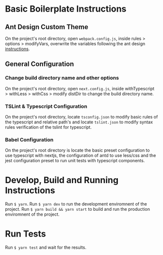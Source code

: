 # Basic Boilerplate Instructions

## Ant Design Custom Theme

On the project's root directory, open `webpack.config.js`, inside rules > options > modifyVars, overwrite the variables following the ant design [instructions](https://ant.design/docs/react/customize-theme).

## General Configuration

### Change build directory name and other options

On the project's root directory, open `next.config.js`, inside withTypescript > withLess > withCss > modify distDir to change the build directory name.

### TSLint & Typescript Configuration

On the project's root directory, locate `tsconfig.json` to modify basic rules of the typescript and relative path's and locate `tslint.json` to modify syntax rules verification of the tslint for typescript.

### Babel Configuration

On the project's root directory is locate the basic preset configuration to use typescript with nextjs, the configuration of antd to use less/css and the jest configuration preset to run unit tests with typescript components.

###

# Develop, Build and Running Instructions

Run `$ yarn`.
Run `$ yarn dev` to run the development enviromnent of the project.
Run `$ yarn build && yarn start` to build and run the production enviromnent of the project.

# Run Tests

Run `$ yarn test` and wait for the results.
